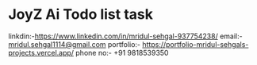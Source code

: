 # JoyZ Ai Todo list task

linkdin:-https://www.linkedin.com/in/mridul-sehgal-937754238/
email:- mridul.sehgal1114@gmail.com
portfolio:- https://portfolio-mridul-sehgals-projects.vercel.app/
phone no:- +91 9818539350